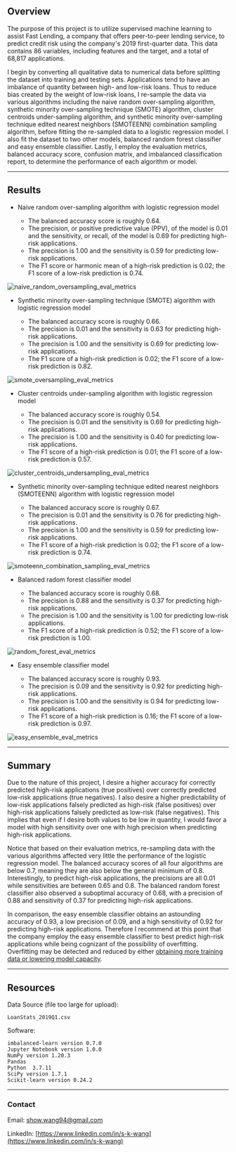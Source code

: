 ## Overview

The purpose of this project is to utilize supervised machine learning to assist Fast Lending, a company that offers peer-to-peer lending service, to predict credit risk using the company's 2019 first-quarter data. This data contains 86 variables, including features and the target, and a total of 68,817 applications. 

I begin by converting all qualitative data to numerical data before splitting the dataset into training and testing sets. Applications tend to have an imbalance of quantity between high- and low-risk loans. Thus to reduce bias created by the weight of low-risk loans, I re-sample the data via various algorithms including the naive random over-sampling algorithm, synthetic minority over-sampling technique (SMOTE) algorithm, cluster centroids under-sampling algorithm, and synthetic minority over-sampling technique edited nearest neighbors (SMOTEENN) combination sampling algorithm, before fitting the re-sampled data to a logistic regression model. I also fit the dataset to two other models, balanced random forest classifier and easy ensemble classifier. Lastly, I employ the evaluation metrics, balanced accuracy score, confusion matrix, and imbalanced classification report, to determine the performance of each algorithm or model.

---

## Results
<!-- Using bulleted lists, describe the balanced accuracy scores and the precision and recall scores of all six machine learning models. Use screenshots of your outputs to support your results. -->

<!-- put results into a table for all algorithms? check bootcamp reviewer notes to confirm my interpretation of numbers are correct first
| |
| |
| | -->

* Naive random over-sampling algorithm with logistic regression model

    - The balanced accuracy score is roughly 0.64.
    - The precision, or positive predictive value (PPV), of the model is 0.01 and the sensitivity, or recall, of the model is 0.69 for predicting high-risk applications.
    - The precision is 1.00 and the sensitivity is 0.59 for predicting low-risk applications.
    - The F1 score or harmonic mean of a high-risk prediction is 0.02; the F1 score of a low-risk prediction is 0.74.

![naive_random_oversampling_eval_metrics](https://user-images.githubusercontent.com/96349090/166645538-2bba12a9-c08f-4814-b1ce-00386786e81b.png)


* Synthetic minority over-sampling technique (SMOTE) algorithm with logistic regression model

    - The balanced accuracy score is roughly 0.66.
    - The precision is 0.01 and the sensitivity is 0.63 for predicting high-risk applications.
    - The precision is 1.00 and the sensitivity is 0.69 for predicting low-risk applications.
    - The F1 score of a high-risk prediction is 0.02; the F1 score of a low-risk prediction is 0.82.

![smote_oversampling_eval_metrics](https://user-images.githubusercontent.com/96349090/166645584-6e9f5139-13b4-41b9-a97b-b1363fd4fd6a.png)


* Cluster centroids under-sampling algorithm with logistic regression model

    - The balanced accuracy score is roughly 0.54.
    - The precision is 0.01 and the sensitivity is 0.69 for predicting high-risk applications.
    - The precision is 1.00 and the sensitivity is 0.40 for predicting low-risk applications.
    - The F1 score of a high-risk prediction is 0.01; the F1 score of a low-risk prediction is 0.57.

![cluster_centroids_undersampling_eval_metrics](https://user-images.githubusercontent.com/96349090/166645646-25065783-76ad-430a-9490-7d0e2f7b7778.png)


* Synthetic minority over-sampling technique edited nearest neighbors (SMOTEENN) algorithm with logistic regression model

    - The balanced accuracy score is roughly 0.67.
    - The precision is 0.01 and the sensitivity is 0.76 for predicting high-risk applications.
    - The precision is 1.00 and the sensitivity is 0.59 for predicting low-risk applications.
    - The F1 score of a high-risk prediction is 0.02; the F1 score of a low-risk prediction is 0.74.

![smoteenn_combination_sampling_eval_metrics](https://user-images.githubusercontent.com/96349090/166645697-72c90ab6-7bbc-4db0-91e9-5712b71b9568.png)


* Balanced radom forest classifier model

    - The balanced accuracy score is roughly 0.68.
    - The precision is 0.88 and the sensitivity is 0.37 for predicting high-risk applications.
    - The precision is 1.00 and the sensitivity is 1.00 for predicting low-risk applications.
    - The F1 score of a high-risk prediction is 0.52; the F1 score of a low-risk prediction is 1.00.

![random_forest_eval_metrics](https://user-images.githubusercontent.com/96349090/166645752-c9767b81-8597-48cb-9a8f-dd1d915cc38f.png)


* Easy ensemble classifier model

    - The balanced accuracy score is roughly 0.93.
    - The precision is 0.09 and the sensitivity is 0.92 for predicting high-risk applications.
    - The precision is 1.00 and the sensitivity is 0.94 for predicting low-risk applications.
    - The F1 score of a high-risk prediction is 0.16; the F1 score of a low-risk prediction is 0.97.

![easy_ensemble_eval_metrics](https://user-images.githubusercontent.com/96349090/166645796-b76ad771-34e2-4667-8c4f-d64c1a01aa5a.png)


---

## Summary
<!-- Summarize the results of the machine learning models, and include a recommendation on the model to use, if any. If you do not recommend any of the models, justify your reasoning. -->

Due to the nature of this project, I desire a higher accuracy for correctly predicted high-risk applications (true positives) over correctly predicted low-risk applications (true negatives). I also desire a higher predictability of low-risk applications falsely predicted as high-risk (false positives) over high-risk applications falsely predicted as low-risk (false negatives). This implies that even if I desire both values to be low in quantity, I would favor a model with high sensitivity over one with high precision when predicting high-risk applications. 

Notice that based on their evaluation metrics, re-sampling data with the various algorithms affected very little the performance of the logistic regression model. The balanced accuracy scores of all four algorithms are below 0.7, meaning they are also below the general minimum of 0.8. Interestingly, to predict high-risk applications, the precisions are all 0.01 while sensitivities are between 0.65 and 0.8. The balanced random forest classifier also observed a suboptimal accuracy of 0.68, with a precision of 0.88 and sensitivity of 0.37 for predicting high-risk applications. 

In comparison, the easy ensemble classifier obtains an astounding accuracy of 0.93, a low precision of 0.09, and a high sensitivity of 0.92 for predicting high-risk applications. Therefore I recommend at this point that the company employ the easy ensemble classifier to best predict high-risk applications while being cognizant of the possibility of overfitting. Overfitting may be detected and reduced by either [obtaining more training data or lowering model capacity](https://towardsdatascience.com/handling-overfitting-in-deep-learning-models-c760ee047c6e#:~:text=We%20can%20identify%20overfitting%20by,fit%20for%20the%20training%20data.).

---

## Resources

Data Source (file too large for upload):

    LoanStats_2019Q1.csv

Software:

    imbalanced-learn version 0.7.0
    Jupyter Notebook version 1.0.0
    NumPy version 1.20.3
    Pandas
    Python  3.7.11
    SciPy version 1.7.1
    Scikit-learn version 0.24.2
    
---

### Contact

Email: show.wang94@gmail.com

LinkedIn: [https://www.linkedin.com/in/s-k-wang](https://www.linkedin.com/in/s-k-wang)
